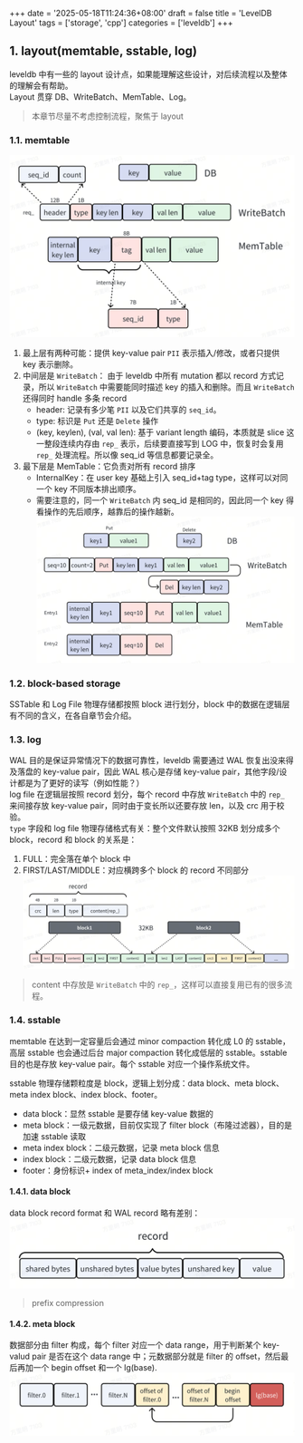 +++
date = '2025-05-18T11:24:36+08:00'
draft = false
title = 'LevelDB Layout'
tags = ['storage', 'cpp']
categories = ['leveldb']
+++

## 1. layout(memtable, sstable,  log)
leveldb 中有一些的 layout 设计点，如果能理解这些设计，对后续流程以及整体的理解会有帮助。  
Layout 贯穿 DB、WriteBatch、MemTable、Log。  
> 本章节尽量不考虑控制流程，聚焦于 layout
### 1.1. memtable
![memtable layout](./memtable1.png)
1. 最上层有两种可能：提供 key-value pair `PII` 表示插入/修改，或者只提供 key 表示删除。
2. 中间层是 `WriteBatch`：
   由于 leveldb 中所有 mutation 都以 record 方式记录，所以 `WriteBatch` 中需要能同时描述 key 的插入和删除。而且 `WriteBatch` 还得同时 handle 多条 record
   - header: 记录有多少笔 `PII` 以及它们共享的 `seq_id`。
   - type: 标识是 `Put` 还是 `Delete` 操作
   - (key, keylen), (val, val len): 基于 variant length 编码，本质就是 slice
   这一整段连续内存由 `rep_` 表示，后续要直接写到 LOG 中，恢复时会复用 `rep_` 处理流程。所以像 seq_id 等信息都要记录全。
3. 最下层是 MemTable：它负责对所有 record 排序
   - InternalKey：在 user key 基础上引入 seq_id+tag type，这样可以对同一个 key 不同版本排出顺序。
   - 需要注意的，同一个 `WriteBatch` 内 seq_id 是相同的，因此同一个 key 得看操作的先后顺序，越靠后的操作越新。
![memtable demo](./memtable2.png)

### 1.2. block-based storage
SSTable 和 Log File 物理存储都按照 block 进行划分，block 中的数据在逻辑层有不同的含义，在各自章节会介绍。

### 1.3. log
WAL 目的是保证异常情况下的数据可靠性，leveldb 需要通过 WAL 恢复出没来得及落盘的 key-value pair，因此 WAL 核心是存储 key-value pair，其他字段/设计都是为了更好的读写（例如性能？）  
log file 在逻辑层按照 record 划分，每个 record 中存放 `WriteBatch` 中的 `rep_` 来间接存放 key-value pair，同时由于变长所以还要存放 len，以及 crc 用于校验。  
`type` 字段和 log file 物理存储格式有关：整个文件默认按照 32KB 划分成多个 block，record 和 block 的关系是：
1. FULL：完全落在单个 block 中
2. FIRST/LAST/MIDDLE：对应横跨多个 block 的 record 不同部分
   ![log](./log.png)
> content 中存放是 `WriteBatch` 中的 `rep_`，这样可以直接复用已有的很多流程。

### 1.4. sstable
memtable 在达到一定容量后会通过 minor compaction 转化成 L0 的 sstable，高层 sstable 也会通过后台 major compaction 转化成低层的 sstable。sstable 目的也是存放 key-value pair。每个 sstable 对应一个操作系统文件。

sstable 物理存储颗粒度是 block，逻辑上划分成：data block、meta block、meta index block、index block、footer。
- data block：显然 sstable 是要存储 key-value 数据的
- meta block：一级元数据，目前仅实现了 filter block（布隆过滤器），目的是加速 sstable 读取
- meta index block：二级元数据，记录 meta block 信息
- index block：二级元数据，记录 data block 信息
- footer：身份标识+ index of meta_index/index block

#### 1.4.1. data block
data block record format 和 WAL record 略有差别：
   ![data block](./datablock.png)
> prefix compression
#### 1.4.2. meta block
数据部分由 filter 构成，每个 filter 对应一个 data range，用于判断某个 key-valud pair 是否在这个 data range 中；元数据部分就是 filter 的 offset，然后最后再加一个 begin offset 和一个 lg(base).
   ![meta block](./metablock.png)
